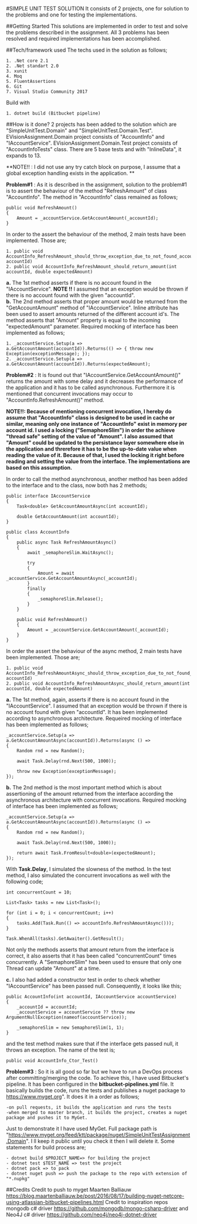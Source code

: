 #SIMPLE UNIT TEST SOLUTION
It consists of 2 projects, one for solution to the problems and one for testing the implementations.

##Getting Started
This solutions are implemented in order to test and solve the problems described in the assignment. All 3 problems has been resolved and required implementations has been accomplished.

##Tech/framework used
The techs used in the solution as follows;
	
    1. .Net core 2.1
	2. .Net standart 2.0
	3. xunit
	4. Moq
	5. FluentAssertions
	6. Git
    7. Visual Studio Community 2017
    
Build with
	
    1. dotnet build (Bitbucket pipeline)
	
##How is it done?
2 projects has been added to the solution which are "SimpleUnitTest.Domain" and "SimpleUnitTest.Domain.Test". 
EVisionAssignment.Domain project consists of "AccountInfo" and "IAccountService".
EVisionAssignment.Domain.Test project consists of "AccountInfoTests" class. There are 5 base tests and with "InlineData", it expands to 13.

**NOTE!! : I did not use any try catch block on purpose, I assume that a global exception handling exists in the application. **

**Problem#1** : As it is described in the assignment, solution to the problem#1 is to assert the behaviour of the method "RefreshAmount" of class "AccountInfo". The method in "AccountInfo" class remained as follows;

    public void RefreshAmount()
    {
        Amount = _accountService.GetAccountAmount(_accountId);
    }
		
In order to the assert the behaviour of the method, 2 main tests have been implemented. Those are;

    1. public void AccountInfo_RefreshAmount_should_throw_exception_due_to_not_found_account(int accountId)
	2. public void AccountInfo_RefreshAmount_should_return_amount(int accountId, double expectedAmount)

**a.** The 1st method asserts if there is no account found in the "IAccountService". **NOTE !!** I assumed that an exception would be thrown if there is no account found with the given "accountId".  		
**b.** The 2nd method asserts that proper amount would be returned from the "GetAccountAmount" method of "IAccountService". Inline attribute has been used to assert amounts returned of the different account id's. The method asserts that 
"Amount" property is equal to the incoming "expectedAmount" parameter. Required mocking of interface has been implemented as follows;

	1. _accountService.Setup(a => a.GetAccountAmount(accountId)).Returns(() => { throw new Exception(exceptionMessage); });
	2. _accountService.Setup(a => a.GetAccountAmount(accountId)).Returns(expectedAmount);

**Problem#2** : It is found out that "IAccountService.GetAccountAmount()" returns the amount with some delay and it decreases the performance of the application and it has to be called asynchronous. Furthermore it is mentioned that 
concurrent invocations may occur to "AccountInfo.RefreshAmount()" method.

**NOTE!!: Because of mentioning concurrent invocation, I hereby do assume that "AccountInfo" class is designed to be used in cache or similar, meaning only one instance of "AccountInfo" exist in memory per account id. I used a locking ("SemaphoreSlim") in order the achieve "thread safe" setting of 
the value of "Amount". I also assumed that "Amount" could be updated to the persistance layer somewhere else in the application and threrefore it has to be the up-to-date value when reading the value of it. Because of that, I used the locking it right before 
reading and setting the value from the interface. The implementations are based on this assumption.**

In order to call the method asynchronous, another method has been added to the interface and to the class, now both has 2 methods;

    public interface IAccountService
    {
        Task<double> GetAccountAmountAsync(int accountId);

        double GetAccountAmount(int accountId);
    }
	
	public class AccountInfo
    {
        public async Task RefreshAmountAsync()
        {
            await _semaphoreSlim.WaitAsync();

            try
            {
                Amount = await _accountService.GetAccountAmountAsync(_accountId);
            }
            finally
            {
                _semaphoreSlim.Release();
            }
        }

        public void RefreshAmount()
        {
            Amount = _accountService.GetAccountAmount(_accountId);
        }
    }

In order the assert the behaviour of the async method, 2 main tests have been implemented. Those are;

	1. public void AccountInfo_RefreshAmountAsync_should_throw_exception_due_to_not_found_account(int accountId)
	2. public void AccountInfo_RefreshAmountAsync_should_return_amount(int accountId, double expectedAmount)

**a.** The 1st method, again, asserts if there is no account found in the "IAccountService". I assumed that an exception would be thrown if there is no account found with given "accountId". It has been implemented according 
to asynchronous architecture. Requeired mocking of interface has been implemented as follows;

	_accountService.Setup(a => a.GetAccountAmountAsync(accountId)).Returns(async () =>
    {
        Random rnd = new Random();

        await Task.Delay(rnd.Next(500, 1000));

        throw new Exception(exceptionMessage);
    });

**b.** The 2nd method is the most important method which is about assertioning of the amount returned from the interface according the asynchronous architecture with concurrent invocations. Required mocking of interface has been 
implemented as follows;

	_accountService.Setup(a => a.GetAccountAmountAsync(accountId)).Returns(async () =>
    {
        Random rnd = new Random();

        await Task.Delay(rnd.Next(500, 1000));
        
        return await Task.FromResult<double>(expectedAmount);
    });
			
With **Task.Delay**, I simulated the slowness of the method. In the test method, I also simulated the concurrent invocations as well with the following code;
    
    int concurrentCount = 10;
    
	List<Task> tasks = new List<Task>();

    for (int i = 0; i < concurrentCount; i++)
    {
        tasks.Add(Task.Run(() => accountInfo.RefreshAmountAsync()));
    }

    Task.WhenAll(tasks).GetAwaiter().GetResult();

Not only the methods asserts that amount return from the interface is correct, it also asserts that it has been called "concurrentCount" times concurrently. A "SemaphoreSlim" has been used to ensure that only one Thread can update
"Amount" at a time.

**c.** I also had added a constructor test in order to check whether "IAccountService" has been passed null. Consequently, it looks like this;

	public AccountInfo(int accountId, IAccountService accountService)
    {
        _accountId = accountId;
        _accountService = accountService ?? throw new ArgumentNullException(nameof(accountService));

        _semaphoreSlim = new SemaphoreSlim(1, 1);
    }

and the test method makes sure that if the interface gets passed null, it throws an exception. The name of the test is;
	
	public void AccountInfo_Ctor_Test()


**Problem#3** : So it is all good so far but we have to run a DevOps process after committing/merging the code. To achieve this, I have used Bitbucket's pipeline. It has been configured in the **bitbucket-pipelines.yml** file. It basically
builds the code, runs the tests and publishes a nuget package to https://www.myget.org". It does it in a order as follows;
    
    -on pull requests, it builds the application and runs the tests
    -when merged to master branch, it builds the project, creates a nuget package and pushes it to MyGet.

Just to demonstrate it I have used MyGet. Full package path is "https://www.myget.org/feed/ktt/package/nuget/SimpleUnitTestAssignment.Domain". I ll keep it public until you check it
then I will delete it. Some statements for build process are;

	- dotnet build $PROJECT_NAME=> for building the project
	- dotnet test $TEST_NAME => test the project 
	- dotnet pack => to pack
	- dotnet nuget push => push the package to the repo with extension of "*.nupkg"


##Credits
	Credit to push to myget Maarten Balliauw https://blog.maartenballiauw.be/post/2016/08/17/building-nuget-netcore-using-atlassian-bitbucket-pipelines.html
	Credit to inspiration repos mongodb c# driver https://github.com/mongodb/mongo-csharp-driver and Neo4J c# driver https://github.com/neo4j/neo4j-dotnet-driver
